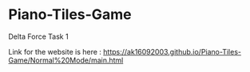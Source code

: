 # Piano-Tiles-Game
Delta Force Task 1

Link for the website is here : https://ak16092003.github.io/Piano-Tiles-Game/Normal%20Mode/main.html
